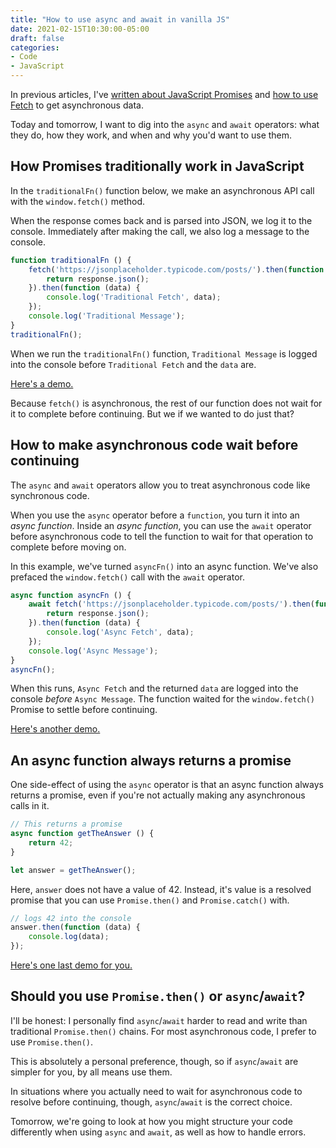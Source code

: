 ```yaml
---
title: "How to use async and await in vanilla JS"
date: 2021-02-15T10:30:00-05:00
draft: false
categories:
- Code
- JavaScript
---
```


In previous articles, I've [written about JavaScript Promises](/promises-in-javascript/) and [how to use Fetch](/how-to-use-the-fetch-api-with-vanilla-js/) to get asynchronous data.

Today and tomorrow, I want to dig into the `async` and `await` operators: what they do, how they work, and when and why you'd want to use them.

## How Promises traditionally work in JavaScript

In the `traditionalFn()` function below, we make an asynchronous API call with the `window.fetch()` method.

When the response comes back and is parsed into JSON, we log it to the console. Immediately after making the call, we also log a message to the console.

```js
function traditionalFn () {
	fetch('https://jsonplaceholder.typicode.com/posts/').then(function (response) {
		return response.json();
	}).then(function (data) {
		console.log('Traditional Fetch', data);
	});
	console.log('Traditional Message');
}
traditionalFn();
```

When we run the `traditionalFn()` function, `Traditional Message` is logged into the console before `Traditional Fetch` and the `data` are.

[Here's a demo.](https://codepen.io/cferdinandi/pen/GRNWmPp)

Because `fetch()` is asynchronous, the rest of our function does not wait for it to complete before continuing. But we if we wanted to do just that?

## How to make asynchronous code wait before continuing

The `async` and `await` operators allow you to treat asynchronous code like synchronous code.

When you use the `async` operator before a `function`, you turn it into an _async function_. Inside an _async function_, you can use the `await` operator before asynchronous code to tell the function to wait for that operation to complete before moving on.

In this example, we've turned `asyncFn()` into an async function. We've also prefaced the `window.fetch()` call with the `await` operator.

```js
async function asyncFn () {
	await fetch('https://jsonplaceholder.typicode.com/posts/').then(function (response) {
		return response.json();
	}).then(function (data) {
		console.log('Async Fetch', data);
	});
	console.log('Async Message');
}
asyncFn();
```

When this runs, `Async Fetch` and the returned `data` are logged into the console _before_ `Async Message`. The function waited for the `window.fetch()` Promise to settle before continuing.

[Here's another demo.](https://codepen.io/cferdinandi/pen/jOVBmXL)

## An async function always returns a promise

One side-effect of using the `async` operator is that an async function always returns a promise, even if you're not actually making any asynchronous calls in it.

```js
// This returns a promise
async function getTheAnswer () {
	return 42;
}

let answer = getTheAnswer();
```

Here, `answer` does not have a value of 42. Instead, it's value is a resolved promise that you can use `Promise.then()` and `Promise.catch()` with.

```js
// logs 42 into the console
answer.then(function (data) {
	console.log(data);
});
```

[Here's one last demo for you.](https://codepen.io/cferdinandi/pen/vYyxmbY)

## Should you use `Promise.then()` or `async`/`await`?

I'll be honest: I personally find `async`/`await` harder to read and write than traditional `Promise.then()` chains. For most asynchronous code, I prefer to use `Promise.then()`.

This is absolutely a personal preference, though, so if `async`/`await` are simpler for you, by all means use them.

In situations where you actually need to wait for asynchronous code to resolve before continuing, though, `async`/`await` is the correct choice.

Tomorrow, we're going to look at how you might structure your code differently when using `async` and `await`, as well as how to handle errors.
